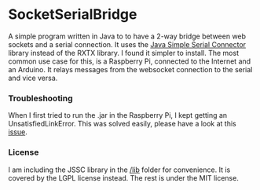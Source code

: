 # SocketSerialBridge
A simple program written in Java to to have a 2-way bridge between web sockets and a serial connection. It uses the [Java Simple Serial Connector](https://code.google.com/archive/p/java-simple-serial-connector/) library instead of the RXTX library. I found it simpler to install. The most common use case for this, is a Raspberry Pi, connected to the Internet and an Arduino. It relays messages from the websocket connection to the serial and vice versa.

### Troubleshooting
When I first tried to run the .jar in the Raspberry Pi, I kept getting an UnsatisfiedLinkError. This was solved easily, please have a look at this [issue](https://github.com/scream3r/java-simple-serial-connector/issues/93).

### License
I am including the JSSC library in the [/lib](lib) folder for convenience. It is covered by the LGPL license instead. The rest is under the MIT license.
